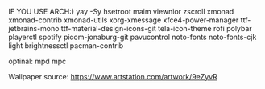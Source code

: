 IF YOU USE ARCH:)
yay -Sy hsetroot maim viewnior zscroll xmonad xmonad-contrib xmonad-utils xorg-xmessage xfce4-power-manager ttf-jetbrains-mono ttf-material-design-icons-git tela-icon-theme rofi polybar playerctl spotify picom-jonaburg-git pavucontrol noto-fonts noto-fonts-cjk light brightnessctl pacman-contrib 

optinal: mpd mpc



Wallpaper source: https://www.artstation.com/artwork/9eZyvR
